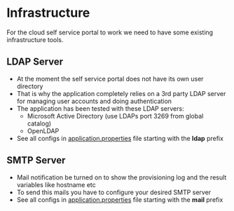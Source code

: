 # Infrastructure

For the cloud self service portal to work we need to have some existing infrastructure tools.

## LDAP Server

* At the moment the self service portal does not have its own user directory
* That is why the application completely relies on a 3rd party LDAP server for managing user accounts and doing authentication
* The application has been tested with these LDAP servers:
  * Microsoft Active Directory (use LDAPs port 3269 from global catalog)
  * OpenLDAP
* See all configs in [application.properties](../../modules/cloud-portal-server/src/main/resources/application.properties) file starting with the **ldap** prefix

## SMTP Server

* Mail notification be turned on to show the provisioning log and the result variables like hostname etc
* To send this mails you have to configure your desired SMTP server
* See all configs in [application.properties](../../modules/cloud-portal-server/src/main/resources/application.properties) file starting with the **mail** prefix  
